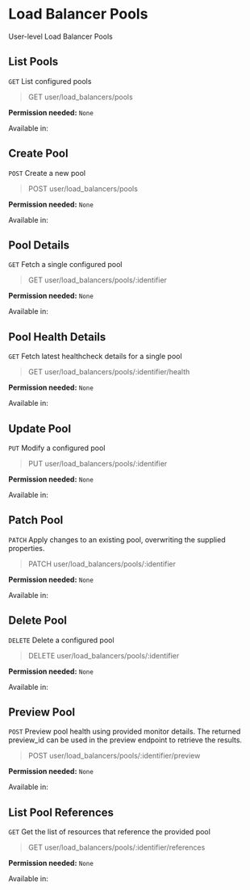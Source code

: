 # Load Balancer Pools

User-level Load Balancer Pools

## List Pools

`GET` List configured pools

> GET user/load_balancers/pools

**Permission needed:** `None`

Available in:




## Create Pool

`POST` Create a new pool

> POST user/load_balancers/pools

**Permission needed:** `None`

Available in:




## Pool Details

`GET` Fetch a single configured pool

> GET user/load_balancers/pools/:identifier

**Permission needed:** `None`

Available in:




## Pool Health Details

`GET` Fetch latest healthcheck details for a single pool

> GET user/load_balancers/pools/:identifier/health

**Permission needed:** `None`

Available in:




## Update Pool

`PUT` Modify a configured pool

> PUT user/load_balancers/pools/:identifier

**Permission needed:** `None`

Available in:




## Patch Pool

`PATCH` Apply changes to an existing pool, overwriting the supplied properties.

> PATCH user/load_balancers/pools/:identifier

**Permission needed:** `None`

Available in:




## Delete Pool

`DELETE` Delete a configured pool

> DELETE user/load_balancers/pools/:identifier

**Permission needed:** `None`

Available in:




## Preview Pool

`POST` Preview pool health using provided monitor details. The returned preview_id can be used in the preview endpoint to retrieve the results.

> POST user/load_balancers/pools/:identifier/preview

**Permission needed:** `None`

Available in:




## List Pool References

`GET` Get the list of resources that reference the provided pool

> GET user/load_balancers/pools/:identifier/references

**Permission needed:** `None`

Available in:



